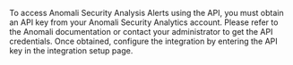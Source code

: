 To access Anomali Security Analysis Alerts using the API, you must obtain an API key from your Anomali Security Analytics account. Please refer to the Anomali documentation or contact your administrator to get the API credentials. Once obtained, configure the integration by entering the API key in the integration setup page.